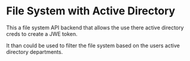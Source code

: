 # File System with Active Directory

This a file system API backend that allows the use there active directory creds to create a JWE token.

It than could be used to filter the file system based on the users active directory departments.